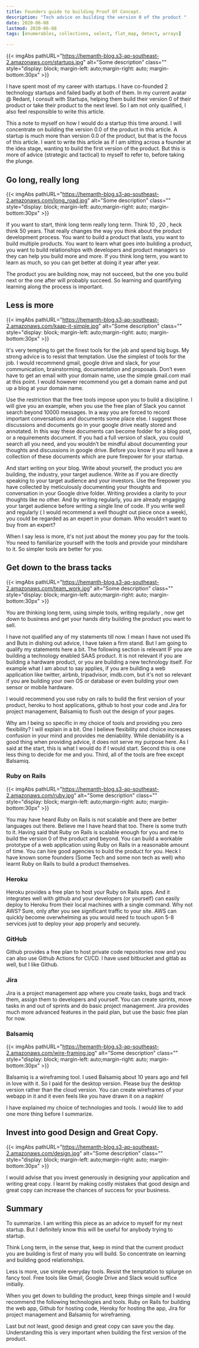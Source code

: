 ```yaml
---
title: Founders guide to building Proof Of Concept.  
description: "Tech advice on building the version 0 of the product "
date: 2020-06-08
lastmod: 2020-06-08
tags: [enumerables, collections, select, flat_map, detect, arrays]

---
```

{{< imgAbs 
pathURL="https://hemanth-blog.s3-ap-southeast-2.amazonaws.com/startups.jpg" 
alt="Some description" 
class="" 
style="display: block; margin-left: auto;margin-right: auto; margin-bottom:30px" >}} 



I have spent most of my career with startups. I have co-founded 2 technology startups and failed badly at both of them. In my current avatar @ Redant, I consult with Startups, helping them build their version 0 of their product or take their product to the next level. So I am not only qualified, I also feel responsible to write this article.

This a note to myself on how I would do a startup this time around. I will concentrate on building the version 0.0 of the product in this article. A startup is much more than version 0.0 of the product, but that is the focus of this article. I want to write this article as if I am sitting across a founder at the idea stage, wanting to build the first version of the product. But this is more of advice (strategic and tactical) to myself to refer to, before taking the plunge. 

## Go long, really long
{{< imgAbs 
pathURL="https://hemanth-blog.s3-ap-southeast-2.amazonaws.com/long_road.jpg" 
alt="Some description" 
class="" 
style="display: block; margin-left: auto;margin-right: auto; margin-bottom:30px" >}} 


If you want to start, think long term really long term. Think 10 , 20 , heck think 50 years. That really changes the way you think about the product development process. You want to build a product that lasts, you want to build multiple products. You want to learn what goes into building a product, you want to build relationships with developers and product managers so they can help you build more and more. If you think long term, you want to learn as much, so you can get better at doing it year after year. 

The product you are building now, may not succeed, but the one you build next or the one after will probably succeed. So learning and quantifying learning along the process is important. 
## Less is more
{{< imgAbs 
pathURL="https://hemanth-blog.s3-ap-southeast-2.amazonaws.com/kaap-it-simple.jpg" 
alt="Some description" 
class="" 
style="display: block; margin-left: auto;margin-right: auto; margin-bottom:30px" >}} 

It's very tempting to get the finest tools for the job and spend big bugs. My strong advice is to resist that temptation. Use the simplest of tools for the job. I would recommend gmail, google drive and slack, for your communication, brainstorming, documentation and proposals. Don’t even have to get an email with your domain name, use the simple gmail.com mail at this point. I would however recommend you get a domain name and put up a blog at your domain name.

Use the restriction that the free tools impose upon you to build a discipline. I will give you an example, when you use the free plan of Slack you cannot search beyond 10000 messages. In a way you are forced to record important conversations and documents some place else. I suggest those discussions and documents go in your google drive neatly stored and annotated. In this way these documents can become fodder for a blog post, or a requirements document. If you had a full version of slack, you could search all you need, and you wouldn’t be mindful about documenting your thoughts and discussions in google drive. Before you know it you will have a collection of these documents which are pure firepower for your startup. 

And start writing on your blog. Write about yourself, the product you are building, the industry, your target audience. Write as if you are directly speaking to your target audience and your investors. Use the firepower you have collected by meticulously documenting your thoughts and conversation in your Google drive folder. Writing provides a clarity to your thoughts like no other. And by writing regularly, you are already engaging your target audience before writing a single line of code. If you write well and regularly ( I would recommend a well thought out piece once a week), you could be regarded as an expert in your domain. Who wouldn’t want to buy from an expert?

When I say less is more, it's not just about the money you pay for the tools. You need to familiarize yourself with the tools and provide your mindshare to it. So simpler tools are better for you.

## Get down to the brass tacks 
{{< imgAbs 
pathURL="https://hemanth-blog.s3-ap-southeast-2.amazonaws.com/team_work.jpg" 
alt="Some description" 
class="" 
style="display: block; margin-left: auto;margin-right: auto; margin-bottom:30px" >}} 

You are thinking long term, using simple tools, writing regularly , now get down to business and get your hands dirty building the product you want to sell. 

I have not qualified any of my statements till now. I mean I have not used Ifs and Buts in dishing out advice, I have taken a firm stand. But I am going to qualify my statements here a bit. The following section is relevant IF you are building a technology enabled SAAS product. It is not relevant if you are building a hardware product, or you are building a new technology itself. For example what I am about to say applies, if you are building a web application like twitter, airbnb, tripadvisor, imdb.com, but it's not so relevant if you are building your own OS or database or even building your own sensor or mobile hardware. 
  
I would recommend you use ruby on rails to build the first version of your product, heroku to host applications, github to host your code and Jira for project management, Balsamiq to flush out the design of your pages. 

Why am I being so specific in my choice of tools and providing you zero flexibility? I will explain in a bit. One I believe flexibility and choice increases confusion in your mind and provides me deniability. While deniability is a good thing when providing advice, it does not serve my purpose here. As I said at the start, this is what I would do if I would start. Second this is one less thing to decide for me and you. Third, all of the tools are free except Balsamiq. 

### Ruby on Rails
{{< imgAbs 
pathURL="https://hemanth-blog.s3-ap-southeast-2.amazonaws.com/ruby.jpg" 
alt="Some description" 
class="" 
style="display: block; margin-left: auto;margin-right: auto; margin-bottom:30px" >}} 

You may have heard Ruby on Rails is not scalable and there are better languages out there. Believe me I have heard that too. There is some truth to it. Having said that Ruby on Rails is scalable enough for you and me to build the version 0 of the product and beyond. You can build a workable prototype of a web application using Ruby on Rails in a reasonable amount of time. You can hire good agencies to build the product for you. Heck I have known some founders (Some Tech and some non tech as well) who learnt Ruby on Rails to build a product themselves. 

### Heroku

Heroku provides a free plan to host your Ruby on Rails apps. And it integrates well with github and your developers (or yourself) can easily deploy to Heroku from their local machines with a single command. Why not AWS? Sure, only after you see significant traffic to your site. AWS can quickly become overwhelming as you would need to touch upon 5-8 services just to deploy your app properly and securely. 

### GitHub
Github provides a free plan to host private code repositories now and you can also use Github Actions for CI/CD. I have used bitbucket and gitlab as well, but I like Github. 

### Jira
Jira is a project management app where you create tasks, bugs and track them, assign them to developers and yourself.  You can create sprints, move tasks in and out of sprints and do basic project management. Jira provides much more advanced features in the paid plan, but use the basic free plan for now. 
### Balsamiq
{{< imgAbs 
pathURL="https://hemanth-blog.s3-ap-southeast-2.amazonaws.com/wire-framing.jpg" 
alt="Some description" 
class="" 
style="display: block; margin-left: auto;margin-right: auto; margin-bottom:30px" >}} 

Balsamiq is a wireframing tool. I used Balsamiq about 10 years ago and fell in love with it. So I paid for the desktop version. Please buy the desktop version rather than the cloud version. You can create wireframes of your webapp in it and it even feels like you have drawn it on a napkin!

I have explained my choice of technologies and tools. I would like to add one more thing before I summarize. 

## Invest into good Design and Great Copy.
{{< imgAbs 
pathURL="https://hemanth-blog.s3-ap-southeast-2.amazonaws.com/design.jpg" 
alt="Some description" 
class="" 
style="display: block; margin-left: auto;margin-right: auto; margin-bottom:30px" >}} 

I would advise that you invest generously in designing your application and writing great copy. I learnt by making costly mistakes that good design and great copy can increase the chances of success for your business. 

## Summary
To summarize. I am writing this piece as an advice to myself for my next startup. But I definitely know this will be useful for anybody trying to startup. 

Think Long term, in the sense that, keep in mind that the current product you are building is first of many you will build. So concentrate on learning and building good relationships. 

Less is more, use simple everyday tools. Resist the temptation to splurge on fancy tool. Free tools like Gmail, Google Drive and Slack would suffice initially. 

When you get down to building the product, keep things simple and I would recommend the following technologies and tools. Ruby on Rails for building the web app, Github for hosting code, Heroky for hosting the app, Jira for project management and Balsamiq for wireframing. 

Last but not least, good design and great copy can save you the day. Understanding this is very important when building the first version of the product. 

